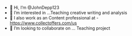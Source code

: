 - 👋 Hi, I’m @JohnDepp123
- 👀 I’m interested in ...Teaching creative writing and analysis
- 🌱 I also work as an Content professional at - https://www.collectoffers.com/us
- 💞️ I’m looking to collaborate on ... Teaching project

<!---
JohnDepp123/JohnDepp123 is a ✨ special ✨ repository because its `README.md` (this file) appears on your GitHub profile.
You can click the Preview link to take a look at your changes.
--->
